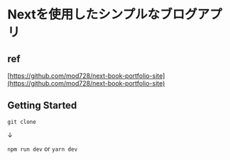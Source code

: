 # Nextを使用したシンプルなブログアプリ

## ref
 [https://github.com/mod728/next-book-portfolio-site](https://github.com/mod728/next-book-portfolio-site)


## Getting Started
`git clone`

↓

`npm run dev` or `yarn dev`
